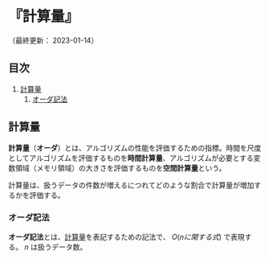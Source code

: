# 『計算量』

（最終更新： 2023-01-14）


## 目次

1. [計算量](#計算量)
	1. [オーダ記法](#オーダ記法)


## 計算量

**計算量**（**オーダ**）とは、アルゴリズムの性能を評価するための指標。時間を尺度としてアルゴリズムを評価するものを**時間計算量**、アルゴリズムが必要とする変数領域（メモリ領域）の大きさを評価するものを**空間計算量**という。

計算量は、扱うデータの件数が増えるにつれてどのような割合で計算量が増加するかを評価する。

### オーダ記法

**オーダ記法**とは、[計算量](#計算量)を表記するための記法で、 $O(nに関する式)$ で表現する。 $n$ は扱うデータ数。
